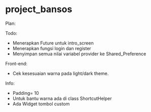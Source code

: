 # project_bansos

Plan:

Todo:

- Menerapkan Future untuk intro_screen
- Menerapkan fungsi login dan register
- Menyimpan semua nilai variabel provider ke Shared_Preference

Front-end:

- Cek kesesuaian warna pada light/dark theme.

Info:

- Padding= 10
- Untuk bantu warna ada di class ShortcutHelper
- Ada Widget tombol custom
